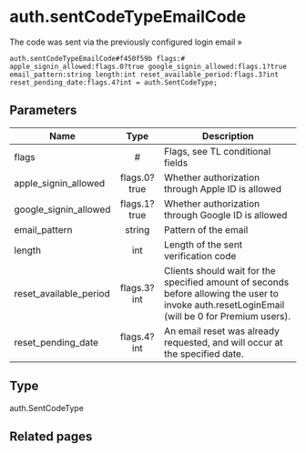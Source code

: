 # auth.sentCodeTypeEmailCode
The code was sent via the previously configured login email »

```
auth.sentCodeTypeEmailCode#f450f59b flags:# apple_signin_allowed:flags.0?true google_signin_allowed:flags.1?true email_pattern:string length:int reset_available_period:flags.3?int reset_pending_date:flags.4?int = auth.SentCodeType;
```

## Parameters
| Name | Type | Description |
| ---- | :----: | ----------- |
| flags | # | Flags, see TL conditional fields |
| apple_signin_allowed | flags.0?true | Whether authorization through Apple ID is allowed |
| google_signin_allowed | flags.1?true | Whether authorization through Google ID is allowed |
| email_pattern | string | Pattern of the email |
| length | int | Length of the sent verification code |
| reset_available_period | flags.3?int | Clients should wait for the specified amount of seconds before allowing the user to invoke auth.resetLoginEmail (will be 0 for Premium users). |
| reset_pending_date | flags.4?int | An email reset was already requested, and will occur at the specified date. |


## Type
auth.SentCodeType

## Related pages
